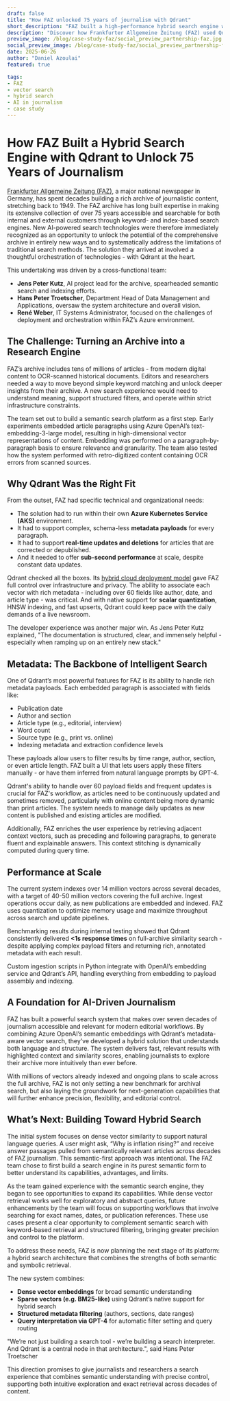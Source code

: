 ```yaml
---
draft: false
title: "How FAZ unlocked 75 years of journalism with Qdrant"
short_description: "FAZ built a high-performance hybrid search engine with Qdrant to modernize access to its archive of 75 years of articles."
description: "Discover how Frankfurter Allgemeine Zeitung (FAZ) used Qdrant to build a metadata-rich semantic search engine that transforms archival journalism into an AI-powered research tool—with sub-second latency and over 60 fields of structured filtering."
preview_image: /blog/case-study-faz/social_preview_partnership-faz.jpg
social_preview_image: /blog/case-study-faz/social_preview_partnership-faz.jpg
date: 2025-06-26
author: "Daniel Azoulai"
featured: true

tags:
- FAZ
- vector search
- hybrid search
- AI in journalism
- case study
---
```


# How FAZ Built a Hybrid Search Engine with Qdrant to Unlock 75 Years of Journalism

[Frankfurter Allgemeine Zeitung (FAZ)](https://www.frankfurterallgemeine.de/die-faz), a major national newspaper in Germany, has spent decades building a rich archive of journalistic content, stretching back to 1949\. The FAZ archive has long built expertise in making its extensive collection of over 75 years accessible and searchable for both internal and external customers through keyword- and index-based search engines. New AI-powered search technologies were therefore immediately recognized as an opportunity to unlock the potential of the comprehensive archive in entirely new ways and to systematically address the limitations of traditional search methods. The solution they arrived at involved a thoughtful orchestration of technologies \- with Qdrant at the heart.

This undertaking was driven by a cross-functional team:

* **Jens Peter Kutz**, AI project lead for the archive, spearheaded semantic search and indexing efforts.  
* **Hans Peter Troetscher**, Department Head of Data Management and Applications, oversaw the system architecture and overall vision.  
* **René Weber**, IT Systems Administrator, focused on the challenges of deployment and orchestration within FAZ’s Azure environment.

## The Challenge: Turning an Archive into a Research Engine

FAZ’s archive includes tens of millions of articles \- from modern digital content to OCR-scanned historical documents. Editors and researchers needed a way to move beyond simple keyword matching and unlock deeper insights from their archive. A new search experience would need to understand meaning, support structured filters, and operate within strict infrastructure constraints.

The team set out to build a semantic search platform as a first step. Early experiments embedded article paragraphs using Azure OpenAI’s text-embedding-3-large model, resulting in high-dimensional vector representations of content. Embedding was performed on a paragraph-by-paragraph basis to ensure relevance and granularity. The team also tested how the system performed with retro-digitized content containing OCR errors from scanned sources.

## Why Qdrant Was the Right Fit

From the outset, FAZ had specific technical and organizational needs:

* The solution had to run within their own **Azure Kubernetes Service (AKS)** environment.  
* It had to support complex, schema-less **metadata payloads** for every paragraph.  
* It had to support **real-time updates and deletions** for articles that are corrected or depublished.  
* And it needed to offer **sub-second performance** at scale, despite constant data updates.

Qdrant checked all the boxes. Its [hybrid cloud deployment model](https://qdrant.tech/hybrid-cloud/) gave FAZ full control over infrastructure and privacy. The ability to associate each vector with rich metadata \- including over 60 fields like author, date, and article type \- was critical. And with native support for **scalar quantization**, HNSW indexing, and fast upserts, Qdrant could keep pace with the daily demands of a live newsroom.

The developer experience was another major win. As Jens Peter Kutz explained, "The documentation is structured, clear, and immensely helpful \- especially when ramping up on an entirely new stack."

## Metadata: The Backbone of Intelligent Search

One of Qdrant’s most powerful features for FAZ is its ability to handle rich metadata payloads. Each embedded paragraph is associated with fields like:

* Publication date  
* Author and section  
* Article type (e.g., editorial, interview)  
* Word count  
* Source type (e.g., print vs. online)  
* Indexing metadata and extraction confidence levels

These payloads allow users to filter results by time range, author, section, or even article length. FAZ built a UI that lets users apply these filters manually \- or have them inferred from natural language prompts by GPT-4.

Qdrant's ability to handle over 60 payload fields and frequent updates is crucial for FAZ's workflow, as articles need to be continuously updated and sometimes removed, particularly with online content being more dynamic than print articles. The system needs to manage daily updates as new content is published and existing articles are modified.

Additionally, FAZ enriches the user experience by retrieving adjacent context vectors, such as preceding and following paragraphs, to generate fluent and explainable answers. This context stitching is dynamically computed during query time.

## Performance at Scale

The current system indexes over 14 million vectors across several decades, with a target of 40-50 million vectors covering the full archive. Ingest operations occur daily, as new publications are embedded and indexed. FAZ uses quantization to optimize memory usage and maximize throughput across search and update pipelines.

Benchmarking results during internal testing showed that Qdrant consistently delivered **\<1s response times** on full-archive similarity search \- despite applying complex payload filters and returning rich, annotated metadata with each result.

Custom ingestion scripts in Python integrate with OpenAI’s embedding service and Qdrant’s API, handling everything from embedding to payload assembly and indexing.

## A Foundation for AI-Driven Journalism

FAZ has built a powerful search system that makes over seven decades of journalism accessible and relevant for modern editorial workflows. By combining Azure OpenAI’s semantic embeddings with Qdrant’s metadata-aware vector search, they’ve developed a hybrid solution that understands both language and structure. The system delivers fast, relevant results with highlighted context and similarity scores, enabling journalists to explore their archive more intuitively than ever before.

With millions of vectors already indexed and ongoing plans to scale across the full archive, FAZ is not only setting a new benchmark for archival search, but also laying the groundwork for next-generation capabilities that will further enhance precision, flexibility, and editorial control.

## What’s Next: Building Toward Hybrid Search

The initial system focuses on dense vector similarity to support natural language queries. A user might ask, “Why is inflation rising?” and receive answer passages pulled from semantically relevant articles across decades of FAZ journalism. This semantic-first approach was intentional. The FAZ team chose to first build a search engine in its purest semantic form to better understand its capabilities, advantages, and limits. 

As the team gained experience with the semantic search engine, they began to see opportunities to expand its capabilities. While dense vector retrieval works well for exploratory and abstract queries, future enhancements by the team will focus on supporting workflows that involve searching for exact names, dates, or publication references. These use cases present a clear opportunity to complement semantic search with keyword-based retrieval and structured filtering, bringing greater precision and control to the platform.

To address these needs, FAZ is now planning the next stage of its platform: a hybrid search architecture that combines the strengths of both semantic and symbolic retrieval.

The new system combines:

* **Dense vector embeddings** for broad semantic understanding  
* **Sparse vectors (e.g. BM25-like)** using Qdrant’s native support for hybrid search  
* **Structured metadata filtering** (authors, sections, date ranges)  
* **Query interpretation via GPT-4** for automatic filter setting and query routing

"We’re not just building a search tool \- we’re building a search interpreter. And Qdrant is a central node in that architecture.", said Hans Peter Troetscher

This direction promises to give journalists and researchers a search experience that combines semantic understanding with precise control, supporting both intuitive exploration and exact retrieval across decades of content.

